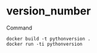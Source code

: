# version_number

Command

```shell
docker build -t pythonversion .
docker run -ti pythonversion
```